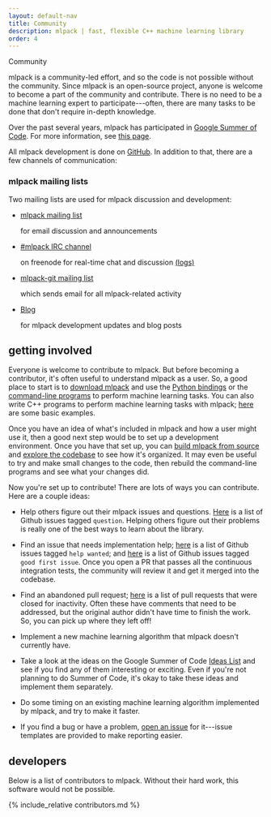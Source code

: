 ```yaml
---
layout: default-nav
title: Community
description: mlpack | fast, flexible C++ machine learning library
order: 4
---
```


<div class="page-title-header">Community</div>

mlpack is a community-led effort, and so the code is not possible without the
community.  Since mlpack is an open-source project, anyone is welcome to become a
part of the community and contribute.  There is no need to be a machine learning
expert to participate---often, there are many tasks to be done that don't
require in-depth knowledge.

Over the past several years, mlpack has participated in [Google Summer of
Code](https://summerofcode.withgoogle.com).  For more information, see [this
page](gsoc.html).

All mlpack development is done on [GitHub](https://github.com/mlpack/mlpack).
In addition to that, there are a few channels of communication:

### mlpack mailing lists

Two mailing lists are used for mlpack discussion and development:

<ul class="flex-container">
  <li class="flex-item">
      <div class="card">
	    <i class="far fa-envelope fa-lg card-icon"></i>
	    <p><a href="http://lists.mlpack.org/mailman/listinfo/mlpack">mlpack mailing list</a></p><p>for email discussion and announcements</p>
	  </div>
  </li>
  
  <li class="flex-item">
      <div class="card">
	    <i class="far fa-comments fa-lg card-icon"></i>
	    <p><a href="http://webchat.freenode.net/?channels=mlpack">#mlpack IRC channel</a></p><p>on freenode for real-time chat and discussion <a href="http://www.mlpack.org/irc/">(logs)</a></p>
	  </div>
  </li>
  
  <li class="flex-item">
      <div class="card">
	    <i class="fab fa-git-square fa-lg card-icon"></i>
	    <p><a href="http://lists.mlpack.org/mailman/listinfo/mlpack-git">mlpack-git mailing list</a></p><p>which sends email for all mlpack-related activity</p>
	  </div>
  </li>
  
  <li class="flex-item">
      <div class="card">
	    <i class="far fa-newspaper fa-lg card-icon"></i>
	    <p><a href="http://www.mlpack.org/blog/">Blog</a></p><p>for mlpack development updates and blog posts</p>
	  </div>
  </li>
</ul>

## getting involved

Everyone is welcome to contribute to mlpack.  But before becoming a contributor,
it's often useful to understand mlpack as a user.  So, a good place to start is
to [download mlpack](index.html) and use the
[Python bindings](doc/mlpack-3.1.0/python_documentation.html) or the
[command-line programs](doc/mlpack-3.1.0/cli_documentation.html) to perform machine learning
tasks.  You can also write C++ programs to perform machine learning tasks with
mlpack; [here](doc/mlpack-3.1.0/doxygen/sample.html) are some basic examples.

Once you have an idea of what's included in mlpack and how a user might use it,
then a good next step would be to set up a development environment.  Once you
have that set up, you can [build mlpack from
source](doc/mlpack-3.1.0/doxygen/build.html) and [explore the
codebase](https://github.com/mlpack/mlpack/) to see how it's organized.  It may
even be useful to try and make small changes to the code, then rebuild the
command-line programs and see what your changes did.

Now you're set up to contribute!  There are lots of ways you can contribute.
Here are a couple ideas:

 * Help others figure out their mlpack issues and questions.
   [Here](https://github.com/mlpack/mlpack/issues?q=is%3Aopen+is%3Aissue+label%3A%22t%3A+question%22)
   is a list of Github issues tagged `question`.  Helping others figure out
   their problems is really one of the best ways to learn about the library.

 * Find an issue that needs implementation help;
   [here](https://github.com/mlpack/mlpack/issues?q=is%3Aopen+is%3Aissue+label%3A%22help+wanted%22)
   is a list of Github issues tagged `help wanted`; and
   [here](https://github.com/mlpack/mlpack/issues?q=is%3Aopen+is%3Aissue+label%3A%22good+first+issue%22)
   is a list of Github issues tagged `good first issue`.  Once you open a PR
   that passes all the continuous integration tests, the community will review
   it and get it merged into the codebase.

 * Find an abandoned pull request;
   [here](https://github.com/mlpack/mlpack/pulls?q=is%3Aclosed+is%3Apr+label%3A%22s%3A+stale%22)
   is a list of pull requests that were closed for inactivity.  Often these have
   comments that need to be addressed, but the original author didn't have time
   to finish the work.  So, you can pick up where they left off!

 * Implement a new machine learning algorithm that mlpack doesn't currently
   have.

 * Take a look at the ideas on the Google Summer of Code
   [Ideas List](https://github.com/mlpack/mlpack/wiki/SummerOfCodeIdeas) and see
   if you find any of them interesting or exciting.  Even if you're not planning
   to do Summer of Code, it's okay to take these ideas and implement them
   separately.

 * Do some timing on an existing machine learning algorithm implemented by
   mlpack, and try to make it faster.

 * If you find a bug or have a problem,
   [open an issue](https://github.com/mlpack/mlpack) for it---issue templates
   are provided to make reporting easier.

## developers

Below is a list of contributors to mlpack.  Without their hard work, this
software would not be possible.

{% include_relative contributors.md %}
